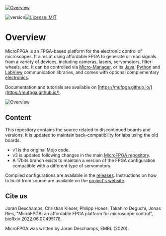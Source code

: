 <a href="https://mufpga.github.io/"><img src="https://raw.githubusercontent.com/mufpga/mufpga.github.io/main/img/logo_title.png" alt="Overview"/>

</a>

![version](https://img.shields.io/badge/version-3.1-blue)[![License: MIT](https://img.shields.io/badge/License-MIT-blue.svg)](https://opensource.org/licenses/MIT)



# Overview

MicroFPGA is an FPGA-based platform for the electronic control of microscopes. It aims at using affordable FPGA to generate or read signals from a variety of devices, including cameras, lasers, servomotors, filter-wheels, etc. It can be controlled via [Micro-Manager](https://micro-manager.org/MicroFPGA), or its [Java](https://github.com/mufpga/MicroFPGA-java), [Python](https://github.com/mufpga/MicroFPGA-py) and [LabView](https://github.com/mufpga/MicroFPGA-labview) communication libraries, and comes with optional complementary [electronics](https://github.com/mufpga/MicroFPGA-electronics).

Documentation and tutorials are available on [https://mufpga.github.io/](https://mufpga.github.io/).



<img src="https://raw.githubusercontent.com/mufpga/mufpga.github.io/main/img/figs/G_overview.png" alt="Overview"/>

## Content

This repository contains the source related to discontinued boards and versions. It is updated to maintain back-compatibility for labs using the old boards.

- v1 is the original Mojo code.
- v3 is updated following changes in the main [MicroFPGA repository](https://github.com/mufpga/MicroFPGA).
- A 17bits branch exists to maintain a version of the FPGA configuration compatible with a different type of servomotors.

Compiled configurations are available in the [releases](https://github.com/mufpga/MicroFPGA-mojo/releases). Instructions on how to build from source are available on the [project's website](https://mufpga.github.io/2_installing_microfpga.html).



## Cite us
Joran Deschamps, Christian Kieser, Philipp Hoess, Takahiro Deguchi, Jonas Ries, "MicroFPGA: an affordable FPGA platform for microscope control",
bioRxiv 2022.06.07.495178.

MicroFPGA was written by Joran Deschamps, EMBL (2020).
